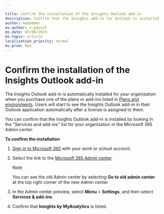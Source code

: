 ```yaml
---

title: Confirm the installation of the Insights Outlook add-in
description: Confirm that the Insights add-in for Outlook is installed
author: madehmer
ms.author: v-pausch
ms.date: 07/08/2019
ms.topic: article
localization_priority: normal 
ms.prod: Mya
---
```


# Confirm the installation of the Insights Outlook add-in

The Insights Outlook add-in is automatically installed for your organization when you purchase one of the plans or add-ins listed in [Plans and environments](../overview/plans-environments.md). Users will start to see the Insights Outlook add-in in their Outlook application automatically after a license is assigned to them.

You can confirm that the Insights Outlook add-in is installed by looking in the "Services and add-ins" list for your organization in the Microsoft 365 Admin center.

**To confirm the installation**

1. [Sign in to Microsoft 365](https://support.microsoft.com/office/where-to-sign-into-microsoft-365-for-business-e9eb7d51-5430-4929-91ab-6157c5a050b4) with your work or school account.
2. Select the link to the [Microsoft 365 Admin center](https://aka.ms/admincenter).

   >[!Note]
   >You can see the old Admin center by selecting **Go to old admin center** at the top right corner of the new Admin center.

3. In the Admin center preview, select **Menu** > **Settings**, and then select **Services & add-ins**.
4. Confirm that **Insights by MyAnalytics** is listed.
